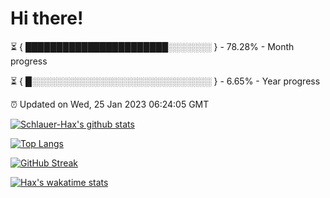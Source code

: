 # Hi there!

⏳ { ███████████████████████░░░░░░░ } - 78.28% - Month progress

⏳ { █░░░░░░░░░░░░░░░░░░░░░░░░░░░░░ } - 6.65% - Year progress

⏰ Updated on Wed, 25 Jan 2023 06:24:05 GMT


[![Schlauer-Hax's github stats](https://github-readme-stats.vercel.app/api?username=Schlauer-Hax&show_icons=true&theme=dark&count_private=true)](https://github.com/Schlauer-Hax)


[![Top Langs](https://github-readme-stats.vercel.app/api/top-langs/?username=Schlauer-Hax&layout=compact&theme=dark)](https://github.com/Schlauer-Hax?tab=repositories)

[![GitHub Streak](https://streak-stats.demolab.com?user=Schlauer-Hax&theme=dark)](https://git.io/streak-stats)

[![Hax's wakatime stats](https://github-readme-stats.vercel.app/api/wakatime?username=Hax&theme=dark)](https://wakatime.com/@Hax)

